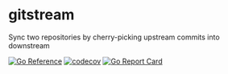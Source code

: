 # gitstream
Sync two repositories by cherry-picking upstream commits into downstream

[![Go Reference](https://pkg.go.dev/badge/github.com/rh-ecosystem-edge/gitstream.svg)](https://pkg.go.dev/github.com/rh-ecosystem-edge/gitstream)
[![codecov](https://codecov.io/gh/rh-ecosystem-edge/gitstream/branch/main/graph/badge.svg?token=T1QT6I9VNZ)](https://codecov.io/gh/rh-ecosystem-edge/gitstream)
[![Go Report Card](https://goreportcard.com/badge/github.com/rh-ecosystem-edge/gitstream)](https://goreportcard.com/report/github.com/rh-ecosystem-edge/gitstream)